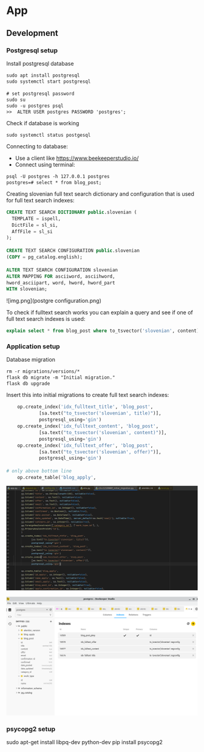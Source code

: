 # App

## Development

### Postgresql setup

Install postgresql database

```shell
sudo apt install postgresql
sudo systemctl start postgresql

# set postgresql password
sudo su
sudo -u postgres psql
>>  ALTER USER postgres PASSWORD 'postgres';
```

Check if database is working

```shell
sudo systemctl status postgesql
```

Connecting to database:

- Use a client like https://www.beekeeperstudio.io/
- Connect using terminal:

```shell
psql -U postgres -h 127.0.0.1 postgres
postgres=# select * from blog_post;
```

Creating slovenian full text search dictionary and configuration that is used for full
text search indexes:

```sql
CREATE TEXT SEARCH DICTIONARY public.slovenian (
  TEMPLATE = ispell,
  DictFile = sl_si,
  AffFile = sl_si
);

CREATE TEXT SEARCH CONFIGURATION public.slovenian
(COPY = pg_catalog.english);

ALTER TEXT SEARCH CONFIGURATION slovenian
ALTER MAPPING FOR asciiword, asciihword,
hword_asciipart, word, hword, hword_part
WITH slovenian;
```
![img.png](postgre configuration.png)

To check if fulltext search works you can explain a query and see if one of full text
search indexes is used:

```sql
explain select * from blog_post where to_tsvector('slovenian', content) @@ 'stanovanje'
```

### Application setup

Database migration

```shell
rm -r migrations/versions/*
flask db migrate -m "Initial migration."
flask db upgrade
```

Insert this into initial migrations to create full text search indexes:

```python
    op.create_index('idx_fulltext_title', 'blog_post',
            [sa.text("to_tsvector('slovenian', title)")],
            postgresql_using='gin')
    op.create_index('idx_fulltext_content', 'blog_post',
            [sa.text("to_tsvector('slovenian', content)")],
            postgresql_using='gin')
    op.create_index('idx_fulltext_offer', 'blog_post',
            [sa.text("to_tsvector('slovenian', offer)")],
            postgresql_using='gin')

# only above bottom line
    op.create_table('blog_apply',
```
![img.png](img.png)




![img.png](migrations_indexes.png)

### psycopg2 setup 

sudo apt-get install libpq-dev python-dev
pip install psycopg2